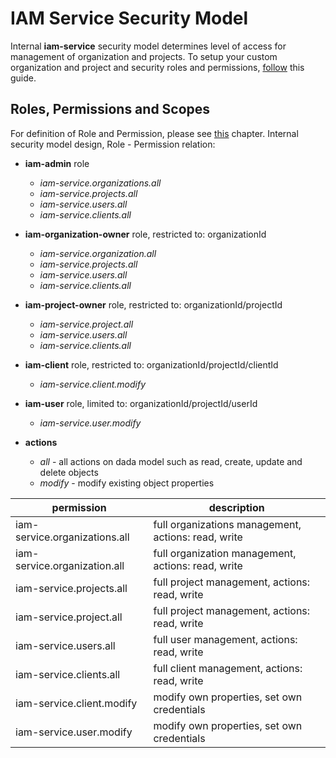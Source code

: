 # IAM Service Security Model
Internal __iam-service__ security model determines level of access for 
management of organization and projects. To setup your custom 
organization and project and security roles and permissions, 
[follow](IAM-service-project-security.md) this guide. 

## Roles, Permissions and Scopes
For definition of Role and Permission, 
please see [this](IAM-data-model.md) chapter. 
Internal security model design, Role - Permission relation:

* __iam-admin__ role
  * *iam-service.organizations.all* 
  * *iam-service.projects.all* 
  * *iam-service.users.all* 
  * *iam-service.clients.all* 
* __iam-organization-owner__ role, restricted to: organizationId  
  * *iam-service.organization.all* 
  * *iam-service.projects.all* 
  * *iam-service.users.all* 
  * *iam-service.clients.all* 
* __iam-project-owner__ role, restricted to: organizationId/projectId 
  * *iam-service.project.all* 
  * *iam-service.users.all* 
  * *iam-service.clients.all* 
* __iam-client__ role, restricted to: organizationId/projectId/clientId
  * *iam-service.client.modify* 
* __iam-user__ role, limited to: organizationId/projectId/userId
  * *iam-service.user.modify* 


* __actions__
  * *all* - all actions on dada model such as read, create, update and delete objects
  * *modify* - modify existing object properties


| permission                    | description                                         |
|-------------------------------|-----------------------------------------------------|
| iam-service.organizations.all | full organizations management, actions: read, write |
| iam-service.organization.all  | full organization management, actions: read, write  |
| iam-service.projects.all      | full project management, actions: read, write       |
| iam-service.project.all       | full project management, actions: read, write       |
| iam-service.users.all         | full user management, actions: read, write          | 
| iam-service.clients.all       | full client management, actions: read, write        |
| iam-service.client.modify     | modify own properties, set own credentials          |
| iam-service.user.modify       | modify own properties, set own credentials          |
